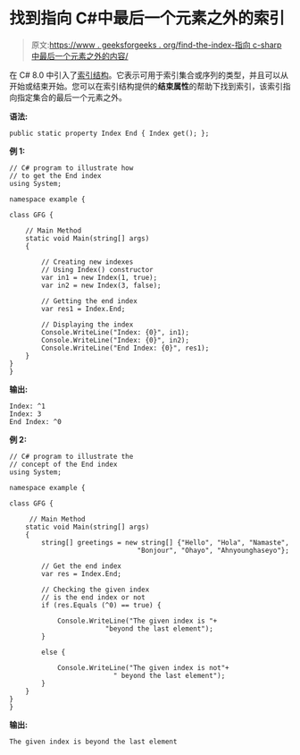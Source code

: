 # 找到指向 C#中最后一个元素之外的索引

> 原文:[https://www . geeksforgeeks . org/find-the-index-指向 c-sharp 中最后一个元素之外的内容/](https://www.geeksforgeeks.org/finding-the-index-which-points-beyond-the-last-element-in-c-sharp/)

在 C# 8.0 中引入了[索引结构](https://www.geeksforgeeks.org/index-struct-in-c-sharp-8-0/)。它表示可用于索引集合或序列的类型，并且可以从开始或结束开始。您可以在索引结构提供的**结束属性**的帮助下找到索引，该索引指向指定集合的最后一个元素之外。

**语法:**

```
public static property Index End { Index get(); };
```

**例 1:**

```
// C# program to illustrate how 
// to get the End index
using System;

namespace example {

class GFG {

    // Main Method
    static void Main(string[] args)
    {

        // Creating new indexes
        // Using Index() constructor
        var in1 = new Index(1, true);
        var in2 = new Index(3, false);

        // Getting the end index
        var res1 = Index.End;

        // Displaying the index
        Console.WriteLine("Index: {0}", in1);
        Console.WriteLine("Index: {0}", in2);
        Console.WriteLine("End Index: {0}", res1);
    }
}
}
```

**输出:**

```
Index: ^1
Index: 3
End Index: ^0

```

**例 2:**

```
// C# program to illustrate the
// concept of the End index
using System;

namespace example {

class GFG {

     // Main Method
    static void Main(string[] args)
    {
        string[] greetings = new string[] {"Hello", "Hola", "Namaste",
                                "Bonjour", "Ohayo", "Ahnyounghaseyo"};

        // Get the end index
        var res = Index.End;

        // Checking the given index
        // is the end index or not
        if (res.Equals (^0) == true) {

            Console.WriteLine("The given index is "+
                        "beyond the last element");
        }

        else {

            Console.WriteLine("The given index is not"+
                          " beyond the last element");
        }
    }
}
}
```

**输出:**

```
The given index is beyond the last element
```